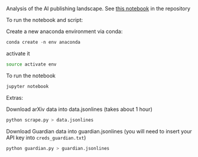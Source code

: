 Analysis of the AI publishing landscape. See [this notebook](https://github.com/CDECatapult/what-is-the-ai-revolution/blob/master/Why%20the%20'AI%20revolution'%20is%20really%20a%20deep%20learning%20revolution.ipynb) in the repository

To run the notebook and script:

Create a new anaconda environment via conda:

```python
conda create -n env anaconda
```

activate it

```bash
source activate env
```

To run the notebook

```bash
jupyter notebook
```

Extras:

Download arXiv data into data.jsonlines (takes about 1 hour)

```bash
python scrape.py > data.jsonlines
```

Download Guardian data into guardian.jsonlines (you will need to insert your API key into `creds_guardian.txt`)

```bash
python guardian.py > guardian.jsonlines
```
